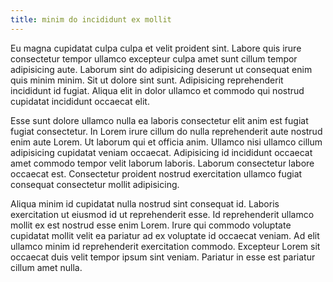 ```yaml
---
title: minim do incididunt ex mollit
---
```


Eu magna cupidatat culpa culpa et velit proident sint. Labore quis irure consectetur tempor ullamco excepteur culpa amet sunt cillum tempor adipisicing aute. Laborum sint do adipisicing deserunt ut consequat enim quis minim minim. Sit ut dolore sint sunt. Adipisicing reprehenderit incididunt id fugiat. Aliqua elit in dolor ullamco et commodo qui nostrud cupidatat incididunt occaecat elit.

Esse sunt dolore ullamco nulla ea laboris consectetur elit anim est fugiat fugiat consectetur. In Lorem irure cillum do nulla reprehenderit aute nostrud enim aute Lorem. Ut laborum qui et officia anim. Ullamco nisi ullamco cillum adipisicing cupidatat veniam occaecat. Adipisicing id incididunt occaecat amet commodo tempor velit laborum laboris. Laborum consectetur labore occaecat est. Consectetur proident nostrud exercitation ullamco fugiat consequat consectetur mollit adipisicing.

Aliqua minim id cupidatat nulla nostrud sint consequat id. Laboris exercitation ut eiusmod id ut reprehenderit esse. Id reprehenderit ullamco mollit ex est nostrud esse enim Lorem. Irure qui commodo voluptate cupidatat mollit velit ea pariatur ad ex voluptate id occaecat veniam. Ad elit ullamco minim id reprehenderit exercitation commodo. Excepteur Lorem sit occaecat duis velit tempor ipsum sint veniam. Pariatur in esse est pariatur cillum amet nulla.